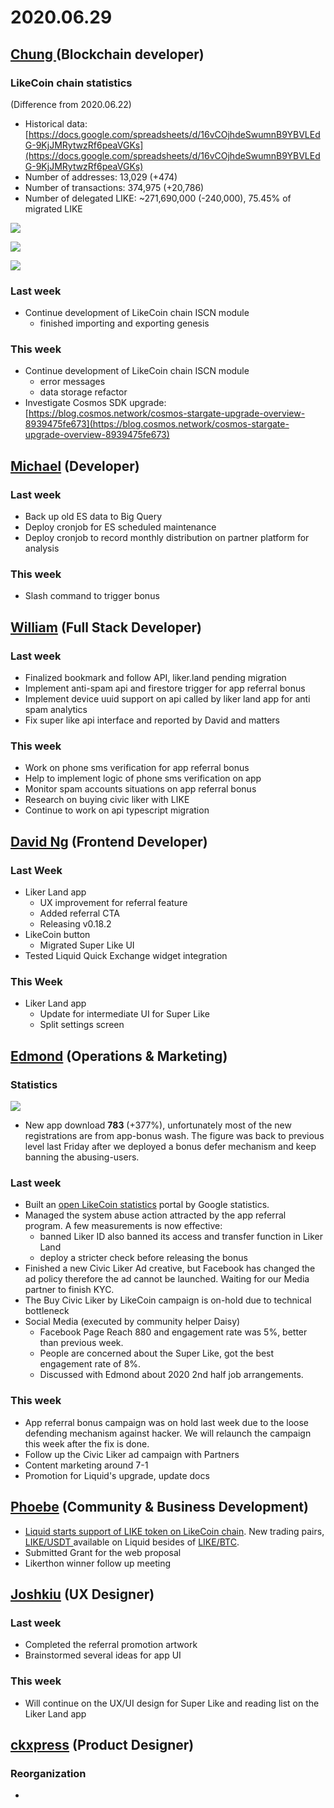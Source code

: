 # 2020.06.29



## [Chung ](https://like.co/chungwu)\(Blockchain developer\)

### LikeCoin chain statistics

\(Difference from 2020.06.22\)

* Historical data: [https://docs.google.com/spreadsheets/d/16vCOjhdeSwumnB9YBVLEdG-9KjJMRytwzRf6peaVGKs](https://docs.google.com/spreadsheets/d/16vCOjhdeSwumnB9YBVLEdG-9KjJMRytwzRf6peaVGKs)
* Number of addresses: 13,029 \(+474\)
* Number of transactions: 374,975 \(+20,786\)
* Number of delegated LIKE: ~271,690,000 \(-240,000\), 75.45% of migrated LIKE

![](../../../.gitbook/assets/image%20%2864%29.png)

![](../../../.gitbook/assets/image%20%2865%29.png)

![](../../../.gitbook/assets/image%20%2863%29.png)

### Last week

* Continue development of LikeCoin chain ISCN module
  * finished importing and exporting genesis

### This week

* Continue development of LikeCoin chain ISCN module
  * error messages
  * data storage refactor
* Investigate Cosmos SDK upgrade: [https://blog.cosmos.network/cosmos-stargate-upgrade-overview-8939475fe673](https://blog.cosmos.network/cosmos-stargate-upgrade-overview-8939475fe673)

## [Michael](httsp://like.co/michaelcheung) \(Developer\)

### Last week

* Back up old ES data to Big Query
* Deploy cronjob for ES scheduled maintenance
* Deploy cronjob to record monthly distribution on partner platform for analysis

### This week

* Slash command to trigger bonus

## [William](https://like.co/williamchong007) \(Full Stack Developer\)

### Last week

* Finalized bookmark and follow API, liker.land pending migration
* Implement anti-spam api and firestore trigger for app referral bonus
* Implement device uuid support on api called by liker land app for anti spam analytics
* Fix super like api interface and reported by David and matters

### This week

* Work on phone sms verification for app referral bonus
* Help to implement logic of phone sms verification on app
* Monitor spam accounts situations on app referral bonus
* Research on buying civic liker with LIKE
* Continue to work on api typescript migration

## [David Ng](https://github.com/nwingt) \(Frontend Developer\)

### Last Week

* Liker Land app
  * UX improvement for referral feature
  * Added referral CTA
  * Releasing v0.18.2
* LikeCoin button
  * Migrated Super Like UI
* Tested Liquid Quick Exchange widget integration

### This Week

* Liker Land app
  * Update for intermediate UI for Super Like
  * Split settings screen

## [E**dmond**](https://like.co/edmondyu) **\(Operations & Marketing\)**

### **Statistics**

![](../../../.gitbook/assets/image%20%2862%29.png)

* New app download **783** \(+377%\), unfortunately most of the new registrations are from app-bonus wash.  The figure was back to previous level last Friday after we deployed a bonus defer mechanism and keep banning the abusing-users.

### **Last week**

* Built an [open LikeCoin statistics](https://datastudio.google.com/u/0/reporting/e6168171-b61d-4871-b39f-7b6308f2facc/page/qgR) portal by Google statistics.
* Managed the system abuse action attracted by the app referral program.  A few measurements is now effective:
  * banned Liker ID also banned its access and transfer function in Liker Land
  * deploy a stricter check before releasing the bonus
* Finished a new Civic Liker Ad creative, but Facebook has changed the ad policy therefore the ad cannot be launched.  Waiting for our Media partner to finish KYC.
* The Buy Civic Liker by LikeCoin campaign is on-hold due to technical bottleneck 
* Social Media \(executed by community helper Daisy\)
  * Facebook Page Reach 880 and engagement rate was 5%, better than previous week.
  * People are concerned about the Super Like, got the best engagement rate of 8%.
  * Discussed with Edmond about 2020 2nd half job arrangements.

### This week

* App referral bonus campaign was on hold last week due to the loose defending mechanism against hacker.  We will relaunch the campaign this week after the fix is done.
* Follow up the Civic Liker ad campaign with Partners
* Content marketing around 7-1
* Promotion for Liquid's upgrade, update docs

## [Phoebe](https://like.co/phoebe_fb) \(Community & Business Development\) <a id="fbf6"></a>

* [Liquid starts support of LIKE token on LikeCoin chain](https://medium.com/likecoin/liquid-is-supporting-the-new-likecoin-upgrade-b642526521fd). New trading pairs, [LIKE/USDT ](https://app.liquid.com/exchange/LIKEUSDT)available on Liquid besides of [LIKE/BTC](https://app.liquid.com/exchange/LIKEBTC).
* Submitted Grant for the web proposal
* Likerthon winner follow up meeting

## [Joshkiu](https://like.co/joshkiu) \(UX Designer\)

### Last week

* Completed the referral promotion artwork
* Brainstormed several ideas for app UI

### This week

* Will continue on the UX/UI design for Super Like and reading list on the Liker Land app

## [ckxpress](https://like.co/ckxpress) \(Product Designer\) <a id="fbf6"></a>

### Reorganization

* 
